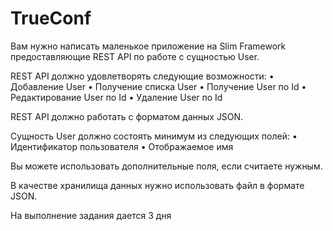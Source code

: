# TrueConf

Вам нужно написать маленькое приложение на Slim Framework предоставляющие REST API по работе с сущностью User.

REST API должно удовлетворять следующие возможности:
• Добавление User
• Получение списка User
• Получение User по Id
• Редактирование User по Id
• Удаление User по Id

REST API должно работать с форматом данных JSON.

Сущность User должно состоять минимум из следующих полей:
• Идентификатор пользователя
• Отображаемое имя

Вы можете использовать дополнительные поля, если считаете нужным.

В качестве хранилища данных нужно использовать файл в формате JSON.

На выполнение задания дается 3 дня
